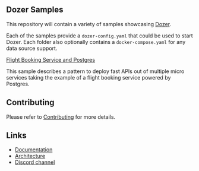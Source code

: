 ## Dozer Samples

This repository will contain a variety of samples showcasing [Dozer](https://github.com/getdozer/dozer).


Each of the samples provide a `dozer-config.yaml` that could be used to start Dozer. 
Each folder also optionally contains a `docker-compose.yaml` for any data source support.


[Flight Booking Service and Postgres ](./pg-flights/README.md) 

This sample describes a pattern to deploy fast APIs out of multiple micro services taking the example of a flight booking service powered by Postgres.



## Contributing
Please refer to [Contributing](https://getdozer.io/docs/contributing/overview) for more details.


## Links

- [Documentation](https://getdozer.io/docs/dozer/)
- [Architecture](https://getdozer.io/docs/dozer/architecture)
- [Discord channel](https://discord.gg/3eWXBgJaEQ)

